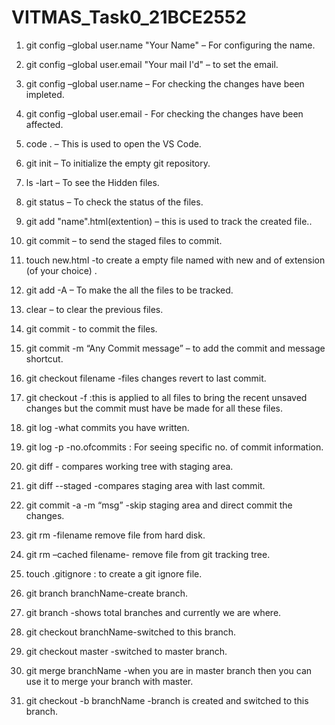 # VITMAS_Task0_21BCE2552
1) git config –global user.name "Your Name" – For configuring the name.

2) git config –global user.email "Your mail I'd" – to set the email.

3) git config –global user.name – For checking the changes have been impleted.

4) git config –global user.email - For checking the changes have been affected.

5) code . – This is used to open the VS Code.

6) git init – To initialize the empty git repository.

7) ls -lart – To see the Hidden files.

8) git status – To check the status of the files.

9) git add "name".html(extention)  – this is used to track the created file..

10) git commit – to send the staged files to commit.

11) touch new.html -to create a empty file named with new and of extension (of your choice) .

12) git add -A – To make the all the files to be tracked.

13) clear – to clear the previous files.

14) git commit - to commit the files.

15) git commit -m “Any Commit message” – to add the commit and message shortcut.

16) git checkout filename -files changes revert to last commit.

17) git checkout -f :this is applied to all files to bring the recent unsaved changes but the commit must have be made for all these files.

18) git log -what commits you have written.

19) git log -p -no.ofcommits : For seeing specific no. of commit information.

20) git diff - compares working tree with staging area.

21) git diff --staged -compares staging area with last commit.

22) git commit -a -m “msg” -skip staging area and direct commit the changes.

23) git rm -filename remove file from hard disk.

24) git rm –cached filename- remove file from git tracking tree.

25) touch .gitignore : to create a git ignore file.

26) git branch branchName-create branch.

27) git branch -shows total branches and currently we are where.

28) git checkout branchName-switched to this branch.

29) git checkout master -switched to master branch.

30) git merge branchName -when you are in master branch then you can use it to merge your branch with master.

31) git checkout -b branchName -branch is created and switched to this branch.
